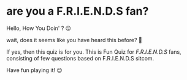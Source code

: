 # are you a F.R.I.E.N.D.S fan?

Hello, How You Doin' ? 😜

wait, does it seems like you have heard this before? 🤔

If yes, then this quiz is for you.
This is Fun Quiz for *F.R.I.E.N.D.S* fans, consisting of few questions based on F.R.I.E.N.D.S sitcom.

Have fun playing it! 😉
